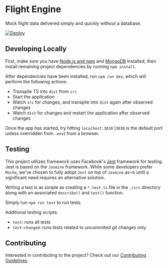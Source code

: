 # Flight Engine
Mock flight data delivered simply and quickly without a database.

[![Deploy](https://www.herokucdn.com/deploy/button.svg)](https://heroku.com/deploy)

## Developing Locally
First, make sure you have [Node.js and npm](https://nodejs.org/en/download/) and [MongoDB](https://docs.mongodb.com/manual/installation/) installed, then install remaining project dependencies by running `npm install`.

After dependencies have been installed, run `npm run dev`, which will perform the following actions:
- Transpile TS into `dist` from `src`
- Start the application
- Watch `src` for changes, and transpile into `dist` again after observed changes
- Watch `dist` for changes and restart the application after observed changes

Once the app has started, try hitting `localhost:3030` (`3030` is the default port unless overridden from `.env`) from a browser.

## Testing
This project utilizes framework uses Facebook's [Jest](https://facebook.github.io/jest/) framework for testing. Jest is based on the `Jasmine` framework. While some developers prefer `Mocha`, we've chosen to fully adopt `Jest` on top of `Jasmine` as-is until a significant need requires an alternative solution.

Writing a test is as simple as creating a `*.test.ts` file in the `./src` directory along with an associated `describe()` and `test()` function.

Simply run `npm run test` to run tests.

Additional testing scripts:
- `test`: runs all tests
- `test:changed`: runs tests related to uncommited git changes only

## Contributing
Interested in contributing to the project? Check out our [Contributing Guidelines](.github/CONTRIBUTING.md).